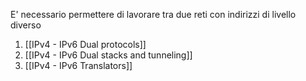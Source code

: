 E' necessario permettere di lavorare tra due reti con indirizzi di livello diverso
1. [[IPv4 - IPv6 Dual protocols]]
2. [[IPv4 - IPv6 Dual stacks and tunneling]]
3. [[IPv4 - IPv6 Translators]]